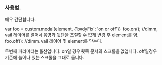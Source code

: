 ### 사용법.

매우 간단합니다.

var foo = custom.modal(element, {'bodyFix': 'on or off'});
foo.on(); //dimm, vail 레이어를 열어서 음영과 뒷단을 조절할 수 없게 변경 후 element를 염.  
foo.off(); //dimm, vail 레이어 및 element를 닫는다.

두번째 파라미터는 옵션입니다.
on일 경우 뒷쪽 문서의 스크롤을 없앱니다.
off일경우 기존에 늘어나 있는 스크롤을 그대로 둡니다.
